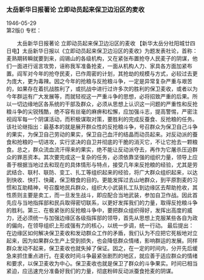 ### 太岳新华日报著论  立即动员起来保卫边沿区的麦收  

1946-05-29  
第2版()
专栏：

　　太岳新华日报著论
    立即动员起来保卫边沿区的麦收
    【新华太岳分社阳城廿四日电】太岳新华日报以《立即动员起来保卫边沿区的麦收》为题发表社论，首称：麦熟期转瞬就要到来，阎锡山的各级机构，又在紧张布置抢夺人民麦子的阴谋，他们一面进行谣言攻势，诬称我军准备抢麦，一面从机构人力、家具各方面加紧布置。阎军对今年的抢夺民麦，已作周密的计划，其抢劫的规模与方式，必较过去更为庞大，更为毒辣。因之今年的抢粮与反抢粮斗争，一定是异常复杂严重与艰苦的，如果存在着抗战胜利了，或抗战中进行过许多次的胜利的保卫麦收，或者以为今年群运有广大发展等，而就轻视这一严重斗争的思想，必将招致严重的后果。所以一切边缘地区各系统的干部及群众，必须从思想上认识这一问题的严重性和反抢粮斗争的尖锐残酷，绝不容有丝毫的麻痹和松懈，应加强斗志，提高警惕，严密注视阎军每一个阴谋活动，而积极谋取对策，要胜利的完成反蚕食、反抢粮的任务。
    该社论继指出：最基本的就是展开群众性的反抢粮斗争，号召群众为保卫自己斗争的果实，为保卫自己劳动的果实，保卫自己血汗的结晶而动员起来。对反动派的蚕食和抢粮的一切进攻，实行坚决的自卫并彻底的干脆的消灭它，不让它抢去一颗粮食。总之，群众流血流汗得来的果实，绝不能让反动派夺去，再作为它屠杀压迫群众的罪恶资本。其次要完成这一复杂的任务，必须依靠坚强的组织力量，领导上应善于根据当地过去和现在的具体情形与特点，接受几年来反抢粮的经验，尤其是劳武结合、联村、联防、变工、扎工等组织起来的经验，将广大群众组织起来，以达到快收、快打、快藏，保卫粮食的目的。更能发挥过去山地群众，到平原割麦的习惯和互助精神，号召腹地民兵群众，组织大小武装扎工队到边缘区去帮助抢收，其性质则主要是卖工，而一旦发生战斗，即应配合当地武装，参加自卫作战。因此首先应与当地指挥部和民兵取得密切联系，以更好发挥我们的力量，取得反抢粮斗争的胜利。第三、在极紧张的反抢粮斗争中，要把群众组织得好，发挥出高度的威力，还必须统一与加强边缘区各级指挥部的领导，首先从思想上克服某些各自为政的偏向，在领导组织上形成强有力的核心，以统一步调，统一行动。
    最后提出：在边缘区如何解决保卫麦收和发动群众工作的矛盾，我们认为不应把它死板地对立起来，因为如果群众生产上受到损失，也会降低群众情绪，影响群运的发展。同样群众发动不起来，保卫麦收也就失掉了保证。因之，在一定的时间内，分开先后缓急来抓住重点进行。在麦收时间斗争最紧张剧烈的地区，就应善于适应群众的情绪和要求，以保卫麦收为中心。保卫麦收也就是保卫了群众的斗争果实。时间已相当紧迫，应迅速充分准备好我们的力量，彻底粉碎反动派蚕食抢麦的阴谋。  
